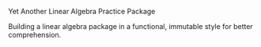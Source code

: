 Yet Another Linear Algebra Practice Package

Building a linear algebra package in a functional, immutable style for better comprehension.
